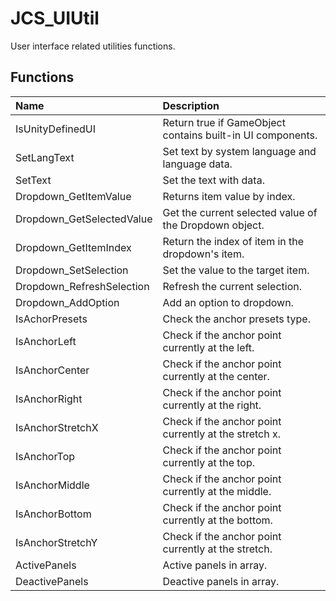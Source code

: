 # JCS_UIUtil

User interface related utilities functions.

## Functions

| Name                      | Description                                                |
|:--------------------------|:-----------------------------------------------------------|
| IsUnityDefinedUI          | Return true if GameObject contains built-in UI components. |
| SetLangText               | Set text by system language and language data.             |
| SetText                   | Set the text with data.                                    |
| Dropdown_GetItemValue     | Returns item value by index.                               |
| Dropdown_GetSelectedValue | Get the current selected value of the Dropdown object.     |
| Dropdown_GetItemIndex     | Return the index of item in the dropdown's item.           |
| Dropdown_SetSelection     | Set the value to the target item.                          |
| Dropdown_RefreshSelection | Refresh the current selection.                             |
| Dropdown_AddOption        | Add an option to dropdown.                                 |
| IsAchorPresets            | Check the anchor presets type.                             |
| IsAnchorLeft              | Check if the anchor point currently at the left.           |
| IsAnchorCenter            | Check if the anchor point currently at the center.         |
| IsAnchorRight             | Check if the anchor point currently at the right.          |
| IsAnchorStretchX          | Check if the anchor point currently at the stretch x.      |
| IsAnchorTop               | Check if the anchor point currently at the top.            |
| IsAnchorMiddle            | Check if the anchor point currently at the middle.         |
| IsAnchorBottom            | Check if the anchor point currently at the bottom.         |
| IsAnchorStretchY          | Check if the anchor point currently at the stretch.        |
| ActivePanels              | Active panels in array.                                    |
| DeactivePanels            | Deactive panels in array.                                  |
